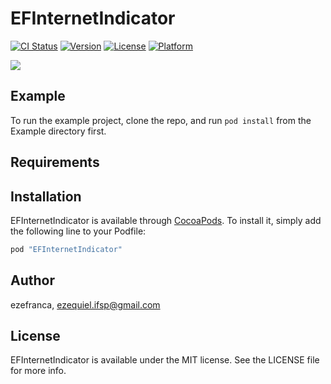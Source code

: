 # EFInternetIndicator

[![CI Status](http://img.shields.io/travis/ezefranca/EFInternetIndicator.svg?style=flat)](https://travis-ci.org/ezefranca/EFInternetIndicator)
[![Version](https://img.shields.io/cocoapods/v/EFInternetIndicator.svg?style=flat)](http://cocoapods.org/pods/EFInternetIndicator)
[![License](https://img.shields.io/cocoapods/l/EFInternetIndicator.svg?style=flat)](http://cocoapods.org/pods/EFInternetIndicator)
[![Platform](https://img.shields.io/cocoapods/p/EFInternetIndicator.svg?style=flat)](http://cocoapods.org/pods/EFInternetIndicator)

![](https://media.giphy.com/media/3Pumvj8kXlsze/giphy.gif)

## Example

To run the example project, clone the repo, and run `pod install` from the Example directory first.

## Requirements

## Installation

EFInternetIndicator is available through [CocoaPods](http://cocoapods.org). To install
it, simply add the following line to your Podfile:

```ruby
pod "EFInternetIndicator"
```

## Author

ezefranca, ezequiel.ifsp@gmail.com

## License

EFInternetIndicator is available under the MIT license. See the LICENSE file for more info.
